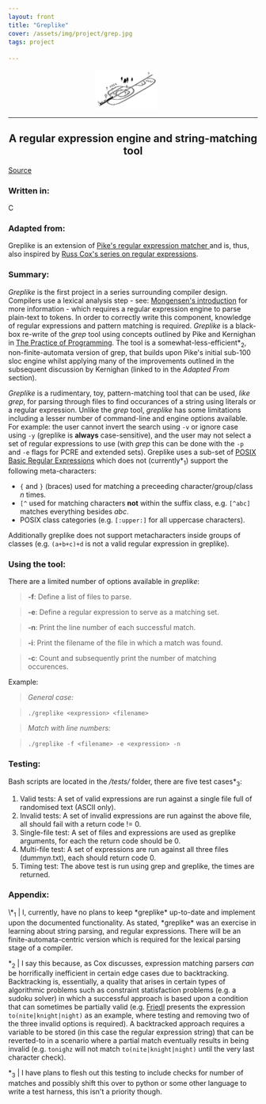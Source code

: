 ```yaml
---
layout: front
title: "Greplike"
cover: /assets/img/project/grep.jpg
tags: project

---
```


<img style="padding-left:35%;height:25%;width:25%;" src='/assets/img/project/grep.jpg'>

---

<h2 align="center">A regular expression engine and string-matching tool</h2>
<a href="https://github.com/gerlofs/greplike">Source</a>
<h3>Written in:</h3>
C
<h3>Adapted from:</h3>
Greplike is an extension of <a href="https://www.oreilly.com/library/view/beautiful-code/9780596510046/ch01.html">Pike's regular expression matcher </a> and is, thus, also inspired by <a href="https://swtch.com/~rsc/regexp/">Russ Cox's series on regular expressions</a>.
<h3>Summary:</h3>

*Greplike* is the first project in a series surrounding compiler design. Compilers use a lexical analysis step - see: [Mongensen's introduction](https://www.amazon.co.uk/Introduction-Compiler-Undergraduate-Computer-Science/dp/3319669656)
for more information - which requires a regular expression engine to parse plain-text to tokens. In order to correctly write this component, knowledge of regular expressions and pattern matching is required. *Greplike* is a black-box
re-write of the *grep* tool using concepts outlined by Pike and Kernighan in [The Practice of Programming](https://www.amazon.co.uk/Practice-Programming-Professional-Computing/dp/020161586X). The tool is a somewhat-less-efficient\*<sub>2</sub>, 
non-finite-automata version of grep, that builds upon Pike's initial sub-100 sloc engine whilst applying many of the improvements outlined in the subsequent discussion by Kernighan (linked to in the *Adapted From* section).

*Greplike* is a rudimentary, toy, pattern-matching tool that can be used, *like grep*, for parsing through files to find occurances of a string using literals or a regular expression. Unlike the *grep* tool, *greplike*
has some limitations including a lesser number of command-line and engine options available. For example: the user cannot invert the search using `-v` or ignore case using `-y` 
(greplike is **always** case-sensitive), and the user may not select a set of regular expressions to use (with *grep* this can be done with the `-p` and `-e` flags for PCRE and extended sets).
Greplike uses a sub-set of [POSIX Basic Regular Expressions](https://en.wikibooks.org/wiki/Regular_Expressions/POSIX_Basic_Regular_Expressions) which does not (currently\*<sub>1</sub>) support the following
meta-characters:

- `{` and `}` (braces) used for matching a preceeding character/group/class *n* times.
- `[^` used for matching characters **not** within the suffix class, e.g. `[^abc]` matches everything besides *abc*.
- POSIX class categories (e.g. `[:upper:]` for all uppercase characters). 

Additionally greplike does not support metacharacters inside groups of classes (e.g. `(a+b+c)+d` is not a valid regular expression in greplike).

<h3>Using the tool:</h3>

There are a limited number of options available in *greplike*:

> **-f**: Define a list of files to parse.

> **-e**: Define a regular expression to serve as a matching set.

> **-n**: Print the line number of each successful match.

> **-i**: Print the filename of the file in which a match was found.

> **-c**: Count and subsequently print the number of matching occurences. 

Example:

> *General case:*

> `./greplike <expression> <filename>`

> *Match with line numbers:*

> `./greplike -f <filename> -e <expression> -n` 

<h3>Testing:</h3>

Bash scripts are located in the */tests/* folder, there are five test cases\*<sub>3</sub>: 

1. Valid tests: A set of valid expressions are run against a single file full of randomised text (ASCII only).
2. Invalid tests: A set of invalid expressions are run against the above file, all should fail with a return code != 0.
3. Single-file test: A set of files and expressions are used as greplike arguments, for each the return code should be 0.
4. Multi-file test: A set of expressions are run against all three files (dummy*n*.txt), each should return code 0.
5. Timing test: The above test is run using grep and greplike, the times are returned. 

<h3>Appendix:</h3>
\*<sub>1</sub> | I, currently, have no plans to keep *greplike* up-to-date and implement upon the documented functionality. As stated, *greplike* was an exercise in learning about string parsing, and
regular expressions. There will be an finite-automata-centric version which is required for the lexical parsing stage of a compiler. 

\*<sub>2</sub> | I say this because, as Cox discusses, expression matching parsers *can* be horrifically inefficient in certain edge cases due to backtracking. Backtracking is, essentially, 
a quality that arises in certain types of algorithmic problems such as constraint statisfaction problems (e.g. a sudoku solver) in which a successful
approach is based upon a condition that can sometimes be partially valid (e.g. [Friedl](https://www.amazon.co.uk/Mastering-Regular-Expressions-Powerful-Techniques/dp/1565922573)
 presents the expression `to(nite|knight|night)` as an example, where testing and removing two of the three 
invalid options is required). A backtracked approach requires a variable to be stored (in this case the regular expression string) that can be reverted-to in a scenario where a partial match
eventually results in being invalid (e.g. `tonighz` will not match `to(nite|knight|night)` until the very last character check).

\*<sub>3</sub> | I have plans to flesh out this testing to include checks for number of matches and possibly shift this over to python or some other language to write a test harness, this
isn't a priority though.
